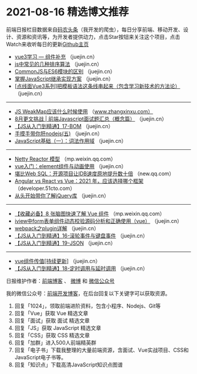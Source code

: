 # 2021-08-16 精选博文推荐

前端日报栏目数据来自[码农头条](https://toutiao.qdkfweb.cn/)（我开发的爬虫），每日分享前端、移动开发、设计、资源和资讯等，为开发者提供动力，点击Star按钮来关注这个项目，点击Watch来收听每日的更新[Github主页](https://github.com/kujian/frontendDaily)
* [vue3学习 &#8212; 组件补充](https://juejin.cn/post/6996535910258966565) （juejin.cn）
* [js中常见的几种排序算法](https://juejin.cn/post/6996537073142349861) （juejin.cn）
* [CommonJS与ES6模块的区别](https://juejin.cn/post/6996460369426268196) （juejin.cn）
* [掌握JavaScript继承实现方案](https://juejin.cn/post/6996512280401707038) （juejin.cn）
* [[点线面Vue3系列]把模板语法这条线串起来（包含学习新技术的方法论）](https://juejin.cn/post/6996654736652894222) （juejin.cn）

***
* [JS WeakMap应该什么时候使用](https://www.zhangxinxu.com/wordpress/2021/08/js-weakmap-es6/) （www.zhangxinxu.com）
* [8月更文挑战 | 前端Javascript面试题汇总（概念篇）](https://juejin.cn/post/6996505841708826654) （juejin.cn）
* [【JS从入门到精通】17-BOM](https://juejin.cn/post/6996500961921335304) （juejin.cn）
* [手摸手带你肝nodejs(五)](https://juejin.cn/post/6996461846542843912) （juejin.cn）
* [JavaScript基础（一）：词法作用域](https://juejin.cn/post/6996459376953262094) （juejin.cn）

***
* [Netty Reactor 模型](https://mp.weixin.qq.com/s/Qv3Elr5LORZ8ogV9s37TGQ) （mp.weixin.qq.com）
* [vue入门：element组件与动画使用](https://juejin.cn/post/6996588746221027358) （juejin.cn）
* [堪比Web SQL：开源项目让IDB速度原地提升数十倍](https://new.qq.com/omn/20210815/20210815A04T5U00.html) （new.qq.com）
* [Angular vs React vs Vue：2021 年，应该选择哪个框架](https://developer.51cto.com/art/202108/677963.htm) （developer.51cto.com）
* [从头开始带你了解jQuery库](https://juejin.cn/post/6996506447487959076) （juejin.cn）

***
* [【收藏必备】8 张脑图快速了解 Vue 组件](https://mp.weixin.qq.com/s?__biz=MzA4Nzg0MDM5Nw==&mid=2247503184&idx=1&sn=a4dd8bdc8f12cac47dda37023597ffca) （mp.weixin.qq.com）
* [iview中form表单组件动态校验源码分析和正确使用（vue）](https://juejin.cn/post/6996582016338640926) （juejin.cn）
* [webpack之plugin详解](https://juejin.cn/post/6996572755634159629) （juejin.cn）
* [【JS从入门到精通】16-滚轮事件与键盘事件](https://juejin.cn/post/6996500314803142686) （juejin.cn）
* [【JS从入门到精通】19-JSON](https://juejin.cn/post/6996572199930822693) （juejin.cn）

***
* [vue组件传值[持续更新]](https://juejin.cn/post/6996495907717906468) （juejin.cn）
* [【JS从入门到精通】18-定时调用与延时调用](https://juejin.cn/post/6996571715010560036) （juejin.cn）

日报维护作者：[前端博客](https://qdkfweb.cn/) 、 [微博](http://weibo.com/kujian) 和 [微信公众号](https://open.weixin.qq.com/qr/code?username=caibaojian_com)

我的微信公众号：[前端开发博客](https://open.weixin.qq.com/qr/code?username=caibaojian_com)，在后台回复以下关键字可以获取资源。

1. 回复「1024」，领取前端进阶资料，包含小程序、Nodejs、Git等
2. 回复「Vue」获取 Vue 精选文章
3. 回复「面试」获取 面试 精选文章
4. 回复「JS」获取 JavaScript 精选文章
5. 回复「CSS」获取 CSS 精选文章
6. 回复「加群」进入500人前端精英群
7. 回复「电子书」下载我整理的大量前端资源，含面试、Vue实战项目、CSS和JavaScript电子书等。
8. 回复「知识点」下载高清JavaScript知识点图谱